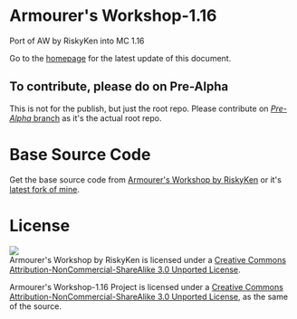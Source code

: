# Armourer's Workshop-1.16
Port of AW by RiskyKen into MC 1.16

Go to the [homepage](https://jeondohyeon.github.io/Armourers-Workshop-1.16) for the latest update of this document.

## To contribute, please do on Pre-Alpha
This is not for the publish, but just the root repo. Please contribute on [*Pre-Alpha* branch](https://github.com/JeonDohyeon/Armourers-Workshop-1.16/tree/Experiment(pre-Alpha)) as it's the actual root repo.

# Base Source Code
Get the base source code from [Armourer's Workshop by RiskyKen](https://github.com/RiskyKen/Armourers-Workshop) or it's [latest fork of mine](https://github.com/JeonDohyeon/Armourers-Workshop).

# License
![](https://i.creativecommons.org/l/by-nc-sa/3.0/88x31.png)  
Armourer's Workshop by RiskyKen is licensed under a [Creative Commons Attribution-NonCommercial-ShareAlike 3.0 Unported License](https://creativecommons.org/licenses/by-nc-sa/3.0/).

Armourer's Workshop-1.16 Project is licensed under a [Creative Commons Attribution-NonCommercial-ShareAlike 3.0 Unported License](https://creativecommons.org/licenses/by-nc-sa/3.0/), as the same of the source.
